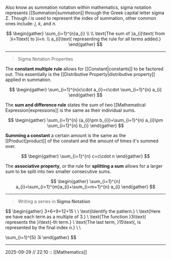 Also know as summation notation within mathematics, sigma notation represents [[Summation|summation]] through the Greek capital letter sigma $\Sigma$. Though $i$ is used to represent the index of summation, other common ones include: $j$, $k$, and $n$.

$$
\begin{gather}
\sum_{i=1}^{n}a_{i} \\ \\
\text{The sum of }a_{i}\text{ from }i=1\text{ to }i=n. \\
a_{i}\text{ representing the rule for all terms added.}
\end{gather}
$$

---

>Sigma Notation Properties

The **constant multiple rule** allows for [[Constant|constants]] to be factored out. This essentially is the [[Distributive Property|distributive property]] applied in summation.

$$
\begin{gather}
\sum_{i=1}^{n}c\cdot a_{i}=c\cdot \sum_{i=1}^{n} a_{i}
\end{gather}
$$

The **sum and difference rule** states the sum of two [[Mathematical Expression|expressions]] is the same as their individual sums.

$$
\begin{gather}
\sum_{i=1}^{n} (a_{i}\pm b_{i})=\sum_{i=1}^{n} a_{i}\pm \sum_{i=1}^{n} b_{i}
\end{gather}
$$

**Summing a constant** a certain amount is the same as the [[Product|product]] of the constant and the amount of times it's summed over.

$$
\begin{gather}
\sum_{i=1}^{n} c=c\cdot n
\end{gather}
$$

The **associative property**, or the rule for **splitting a sum** allows for a larger sum to be split into two smaller consecutive sums.

$$
\begin{gather}
\sum_{i=1}^{n} a_{i}=\sum_{i=1}^{m}a_{i}+\sum_{i=m+1}^{n} a_{i}
\end{gather}
$$

---

>Writing a series in **Sigma Notation**

$$
\begin{gather}
3+6+9+12+15 \\ \\
\text{Identify the pattern.} \\
\text{Here we have each term as a multiple of 3.} \\
\text{The function }3i\text{ represents the }i\text{-th term.} \\
\text{The last term, }15\text{, is represented by the final index n.} \\ \\

\sum_{i=1}^{5} 3i
\end{gather}
$$

---

2025-09-29 // 22:10
:: [[Mathematics]]

